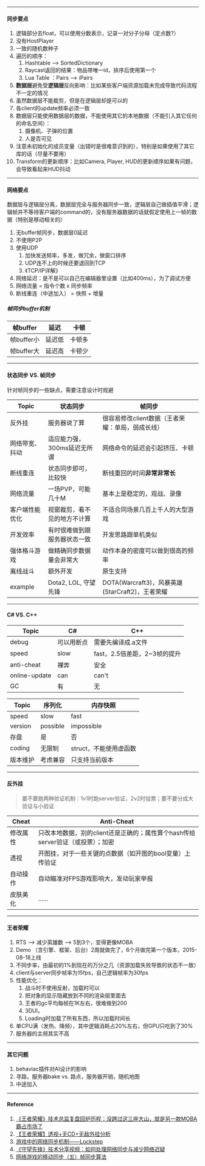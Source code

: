 
----------
#### 同步要点

 1. 逻辑部分去float，可以使用分数表示，记录一对分子分母（定点数?）
 3. 没有HostPlayer
 4. 一致的随机数种子
 5. 遍历的顺序：
	 1. Hashtable --> SortedDictionary
	 2. Raycast返回的结果：物品带唯一id，排序后使用第一个
	 3. Lua Table ：Pairs --> iPairs
 6. **数据层**避免受**逻辑层**反向影响：比如某些客户端资源加载未完成导致代码流程不一定的情况
 7. 虽然数据层不能裁剪，但是在逻辑层却是可以的
 8. 各client的update频率必须一致
 9. 数据层只能使用数据层的数据，不能使用其它的本地数据（不能引入其它任何的命名空间）：
	 1. 摄像机、子弹的位置
	 2. 人是否可见
 10.  注意未初始化的成员变量（出错时是很难意识到的），特别是如果使用了其它库的话（尽量不要用）
 11. Transform的更新顺序：比如Camera, Player, HUD的更新顺序如果有问题，会导致看起来HUD抖动

----------
#### 网络要点

数据层与逻辑层分离，数据层完全与服务器同步一致，逻辑层自己做插值平滑；逻辑帧并不等待客户端的command的，没有服务器数据的话就假定使用上一帧的数据（特别是移动相关的）

1. 无buffer帧同步，数据层0延迟
2. 不使用P2P
3. 使用UDP
	1. 加快发送频率，多发，做冗余，做窗口排序
	2. UDP连不上的时候还要退回到TCP
	3. 《TCP/IP详解》
4. 网络延迟：是不是可以自己在编辑器里设置（比如400ms），为了调试方便
5. 网络流量 = 指令个数 x 同步频率
6. 断线重连（中途加入） = 快照 + 增量

##### 帧同步buffer机制

帧buffer 	| 延迟		| 卡顿
---			|--- 		|---
帧buffer小	| 延迟低	| 卡顿多
帧buffer大  | 延迟高	| 卡顿少


----------
#### 状态同步 VS. 帧同步

针对帧同步的一些缺点，需要注意设计时规避

Topic 		| 状态同步	| 帧同步
---			|--- 				|---
反外挂		| 服务器说了算				| 很容易修改client数据（王者荣耀：单局，弱成长线）
网络带宽、抖动	|适应能力强，300ms延迟无所谓 |  网络命令的延迟会引起挤压、卡顿
断线重连	| 状态同步即可，比较快	| 断线重回的时间**非常非常长**
网络流量 | 一场PVP，可能几十M	| 基本上是稳定的，观战、录像
客户端性能优化 | 视窗裁剪，看不见的地方不计算 | 不适合同场景几百上千人的大型游戏
开发效率 | 有时很难做到跟服务器状态一致	| 开发思路跟单机类似
强体格斗游戏 | 做精确同步数据量会非常大 | 动作本身的密度可以做到很高的频率
离线战斗 | 额外开发 | 原生支持
example	| Dota2, LOL, 守望先锋	| DOTA(Warcraft3)，风暴英雄(StarCraft2)，王者荣耀


----------
#### C# VS. C++

Topic 	| C# 	| C++
---		|--- 	|---
debug	| 可以用断点 | 需要先编译成.a文件
speed	| slow	| fast，2.5倍差距，2~3帧的提升
anti-cheat	| 裸奔 | 安全
online-update | can | can't
GC		| 有	| 无


Topic 		| 序列化 	| 内存快照
---			|--- 		|---
speed		| slow   	| fast
version	    | possible	| impossible
存盘		| 是		| 否
coding	  	| 无限制	| struct，不能使用虚函数
版本维护	| 考虑兼容	| 只支持当前版本


----------
#### 反外挂

> 要不要跑两种验证机制：1v1时跑server验证，2v2时投票；要不要分成大验证与小验证

Cheat 		| Anti-Cheat
---			|---
修改属性	| 只改本地数据，别的client还是正确的；属性算个hash传给server验证（或投票）；加密
透视			| 开图挂，对于一些关键的点数据（如开图的bool变量）上传验证
自动操作	| 自动瞄准对FPS游戏影响大，发动玩家举报
皮肤美化 | ......


----------
#### 王者荣耀

1. RTS --> 减少英雄数 --> 5到3个，变得更像MOBA
2. Demo （含引擎、框架、后台）2周就做完了，6个月做完第一个版本，2015-08-18上线
3. 不同步率，由最初的1%到现在的万分之几（资源加载失败导致的状态不一致）
4. client与server同步帧率为15fps，自己逻辑帧率为30fps
5. 性能优化：
	1. 战斗时不使用反射，加载时可以
	2. 把对象的显示隐藏放到不同的渲染层里面去
	3. 王者的gc平均每帧在1K左右，很难做到200
	2. 3DUI，
	2. Loading时加载了所有东西，所以加载时间长
6. 单CPU满（发热、降频），其中逻辑消耗占20%左右，但GPU只吃到了30%
7. 服务器的主频其实不高

----------
#### 其它问题
1. behaviac插件对AI设计的影响
2. 寻路，服务器bake vs. 路点，服务器开销，随机地图
3. 中途加入

----------
#### Reference
1. [《王者荣耀》技术总监复盘回炉历程：没跨过这三座大山，就是另一款MOBA霸占市场了](http://youxiputao.com/articles/11842)
2. [【王者荣耀】透视+无CD+无敌外挂分析](http://gslab.qq.com/article-260-1.html)
3. [游戏中的网络同步机制——Lockstep](http://bindog.github.io/blog/2015/03/10/synchronization-in-multiplayer-networked-game-lockstep/?utm_source=tuicool&utm_medium=referral)
4. [《守望先锋》技术分享视频：如何处理网络同步与减少网络迟疑](http://mp.weixin.qq.com/s?__biz=MjM5NTMxNTU0MQ==&mid=2649869814&idx=1&sn=c8da90fbfe553d9a434288d81f972a87&scene=2&srcid=07056E5ckMN3MZDBmRy33qoA&from=timeline&isappinstalled=0#wechat_redirect)
5. [网络游戏的移动同步（五）帧同步算法](http://www.zhust.com/index.php/2015/08/%E7%BD%91%E7%BB%9C%E6%B8%B8%E6%88%8F%E7%9A%84%E7%A7%BB%E5%8A%A8%E5%90%8C%E6%AD%A5%EF%BC%88%E4%BA%94%EF%BC%89%E5%B8%A7%E5%90%8C%E6%AD%A5%E7%AE%97%E6%B3%95/)


